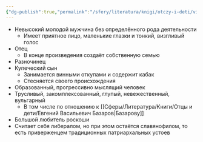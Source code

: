 ```yaml
---
{"dg-publish":true,"permalink":"/sfery/literatura/knigi/otczy-i-deti/viktor-sitnikov/","tags":["book"]}
---
```


- Невысокий молодой мужчина без определённого рода деятельности
	- Имеет приятное лицо, маленькие глазки и тонкий, визгливый голос 
- Отец
	- В конце произведения создаёт собственную семью 
- Разночинец 
- Купеческий сын 
	- Занимается винными откупами и содержит кабак 
	- Стесняется своего происхождения 
- Образованный, прогрессивно мыслящий человек 
- Трусливый, закомплексованный, глупый, невежественный, вульгарный
	- В том числе по отношению к [[Сферы/Литература/Книги/Отцы и дети/Евгений Васильевич Базаров\|Базарову]]
- Большой любитель роскоши 
- Считает себя либералом, но при этом остаётся славянофилом, то есть приверженцем традиционных патриархальных устоев 